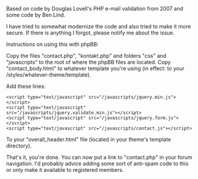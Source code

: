 Based on code by Douglas Lovell's PHP e-mail validation from 2007 and some code by Ben Lind.

I have tried to somewhat modernize the code and also tried to make it more secure. If there is anything I forgot, please notify me about the issue.

Instructions on using this with phpBB:

Copy the files "contact.php", "kontakt.php" and folders "css" and "javascripts" to the root of where the phpBB files are located. Copy "contact_body.html" to whatever template you're using (in effect: to your /styles/whatever-theme/template).

Add these lines:

   <link rel="stylesheet" href="/css/contactstyle.css" type="text/css" />
 
    <script type="text/javascript" src="/javascripts/jquery.min.js"></script>
    <script type="text/javascript" src="/javascripts/jquery.validate.min.js"></script>
    <script type="text/javascript" src="/javascripts/jquery.form.js"></script>
    <script type="text/javascript" src="/javascripts/contact.js"></script>
    
To your "overall_header.html" file (located in your theme's template directory).

That's it, you're done. You can now put a link to "contact.php" in your forum navigation. I'd probably advice adding some sort of anti-spam code to this or only make it available to registered members.